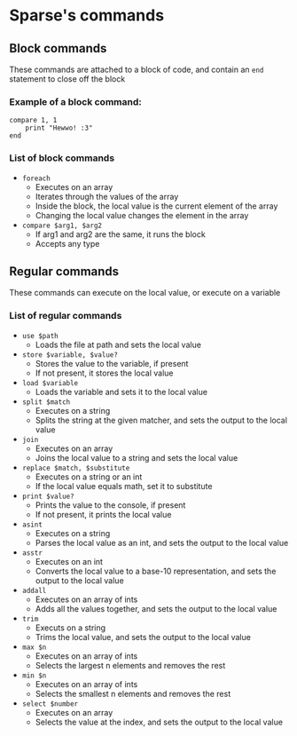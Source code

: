 # Sparse's commands

## Block commands
These commands are attached to a block of code, and contain an `end` statement to close off the block

### Example of a block command:
```sparse
compare 1, 1
    print "Hewwo! :3"
end
```

### List of block commands
- `foreach`
    - Executes on an array
    - Iterates through the values of the array
    - Inside the block, the local value is the current element of the array
    - Changing the local value changes the element in the array
- `compare $arg1, $arg2`
    - If arg1 and arg2 are the same, it runs the block
    - Accepts any type

## Regular commands
These commands can execute on the local value, or execute on a variable

### List of regular commands
- `use $path`
    - Loads the file at path and sets the local value
- `store $variable, $value?`
    - Stores the value to the variable, if present
    - If not present, it stores the local value
- `load $variable`
    - Loads the variable and sets it to the local value
- `split $match`
    - Executes on a string
    - Splits the string at the given matcher, and sets the output to the local value
- `join`
    - Executes on an array
    - Joins the local value to a string and sets the local value
- `replace $match, $substitute`
    - Executes on a string or an int
    - If the local value equals math, set it to substitute
- `print $value?`
    - Prints the value to the console, if present
    - If not present, it prints the local value
- `asint`
    - Executes on a string
    - Parses the local value as an int, and sets the output to the local value
- `asstr`
    - Executes on an int
    - Converts the local value to a base-10 representation, and sets the output to the local value
- `addall`
    - Executes on an array of ints
    - Adds all the values together, and sets the output to the local value
- `trim`
    - Executs on a string
    - Trims the local value, and sets the output to the local value
- `max $n`
    - Executes on an array of ints
    - Selects the largest n elements and removes the rest
- `min $n`
    - Executes on an array of ints
    - Selects the smallest n elements and removes the rest
- `select $number`
    - Executes on an array
    - Selects the value at the index, and sets the output to the local value
